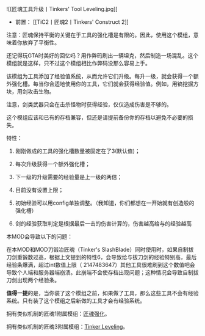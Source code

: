 ![[匠魂工具升级丨Tinkers' Tool Leveling.jpg]]
- 前置：
 [[TiC2丨匠魂2丨Tinkers' Construct 2]]

注意：匠魂保持平衡的关键在于工具的强化槽是有限的。因此，使用这个模组，意味着你放弃了平衡性。

还记得玩GTA时美好的回忆吗？用作弊码刷出一辆坦克，然后制造一场混乱。这个模组就是这样，只不过这个模组相比作弊码没那么容易上手。

该模组为工具添加了经验值系统，从而允许它们升级。每升一级，就会获得一个额外强化槽。每当你合适地使用你的工具，它们就会获得经验值。例如，用镐挖掘方块，用剑攻击生物。

注意，剑类武器只会在击杀怪物时获得经验，仅仅造成伤害是不够的。

这个模组应该和已有的存档兼容，但还是请提前备份你的存档以避免不必要的损失。

特性：

1. 刚刚做成的工具的强化槽数量被固定在了3(默认值)；
    
2. 每次升级获得一个额外强化槽；
    
3. 下一级的升级需要的经验量是上一级的两倍；
    
4. 目前没有设置上限；
    
5. 初始经验可以用config单独调整。（我知道，你们都想在一开始就有创造般的强化槽）
    
6. 剑的经验获取判定是根据最后一击的伤害计算的，伤害越高给与的经验越高
    

本MOD会导致以下的问题：

在本MOD和MOD刀锻冶匠魂（Tinker's SlashBlade）同时使用时，如果自制拔刀剑重锻数过高，根据上文提到的特性6，会导致给与拔刀剑的经验特别高，最后经验条爆满，超过int数值上限（ 2147483647）其他工具很难刷到这个数值吧会导致个人端和服务器端崩溃。此崩端不会使存档出现问题；这种情况会导致自制拔刀剑出现两个经验条。

**值得一提**的是，当你装了这个模组之前，如果做了工具，那么这些工具不会有经验系统。只有装了这个模组之后新做的工具才会有经验系统。

  

拥有类似机制的匠魂1附属模组：[匠魂强化](https://www.mcmod.cn/class/345.html "匠魂强化")。

拥有类似机制的匠魂3附属模组：[](https://www.mcmod.cn/class/7819.html)[Tinker Leveling](https://www.mcmod.cn/class/7819.html)。